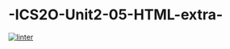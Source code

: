 # -ICS2O-Unit2-05-HTML-extra-
 [![linter](https://github.com/Tanush-gautam/-ICS2O-Unit2-05-HTML-extra-/workflows/linter/badge.svg)](https://github.com/marketplace/actions/super-linter)  
